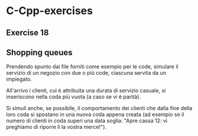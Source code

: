 # C-Cpp-exercises
## Exercise 18

## Shopping queues

Prendendo spunto dai file forniti come esempio per le code, simulare il servizio di un negozio con due o più code, ciascuna servita da un impiegato.

All'arrivo i clienti, cui è attribuita una durata di servizio casuale, si inseriscono nella coda più vuota (a caso se vi è parità).

Si simuli anche, se possibile, il comportamento dei clienti che dalla fine della loro coda si spostano in una nuova coda appena creata (ad esempio se il numero di clienti in coda superi una data soglia: "Apre cassa 12: vi preghiamo di riporre lì la vostra merce!").
